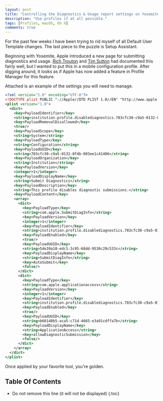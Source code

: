```yaml
---
layout: post
title: "Controlling the Diagnostics & Usage report settings on Yosemite – A profile alternative"
description: "Use profiles if at all possible."
tags: [Profiles, macOS, OS X]
comments: true
---
```


For the past few weeks I have been trying to rid myself of all Default User Template changes. The last piece to the puzzle is Setup Assistant.

Beginning with Yosemite, Apple introduced a new page for submitting diagnostics and usage. [Rich Trouton](https://derflounder.wordpress.com/2014/11/21/controlling-the-diagnostics-usage-report-settings-on-yosemite/) and [Tim Sutton](http://macops.ca/diagnostics-prompt-yosemite) had documented this fairly well, but I wanted to put this in a mobile configuration profile. After digging around, it looks as if Apple has now added a feature in Profile Manager for this feature.

Attached is an example of the settings you will need to manage.

```xml
<?xml version="1.0" encoding="UTF-8"?>
<!DOCTYPE plist PUBLIC "-//Apple//DTD PLIST 1.0//EN" "http://www.apple.com/DTDs/PropertyList-1.0.dtd">
<plist version="1.0">
  <dict>
    <key>PayloadIdentifier</key>
    <string>institution.profile.disablediagnostics.783cfc30-c9a5-0132-0f4b-003ee1c41406</string>
    <key>PayloadRemovalDisallowed</key>
    <true/>
    <key>PayloadScope</key>
    <string>System</string>
    <key>PayloadType</key>
    <string>Configuration</string>
    <key>PayloadUUID</key>
    <string>783cfc30-c9a5-0132-0f4b-003ee1c41406</string>
    <key>PayloadOrganization</key>
    <string>Institution</string>
    <key>PayloadVersion</key>
    <integer>1</integer>
	<key>PayloadDisplayName</key>
	<string>Submit Diagnostics</string>
	<key>PayloadDescription</key>
	<string>This profile disables diagnostic submissions.</string>
    <key>PayloadContent</key>
    <array>
      <dict>
        <key>PayloadType</key>
        <string>com.apple.SubmitDiagInfo</string>
        <key>PayloadVersion</key>
        <integer>1</integer>
        <key>PayloadIdentifier</key>
        <string>institution.profile.disablediagnostics.783cfc30-c9a5-0132-0f4b-003ee1c41406.privacy.81c44c90-c9a5-0132-0f4d-003ee1c41406.SubmitDiagInfo</string>
        <key>PayloadEnabled</key>
        <true/>
        <key>PayloadUUID</key>
        <string>5de39a10-edc1-3c95-68dd-9530c29c533c</string>
        <key>PayloadDisplayName</key>
        <string>SubmitDiagInfo</string>
        <key>AutoSubmit</key>
        <false/>
      </dict>
      <dict>
        <key>PayloadType</key>
        <string>com.apple.applicationaccess</string>
        <key>PayloadVersion</key>
        <integer>1</integer>
        <key>PayloadIdentifier</key>
        <string>institution.profile.disablediagnostics.783cfc30-c9a5-0132-0f4b-003ee1c41406.privacy.81c44c90-c9a5-0132-0f4d-003ee1c41406.applicationaccess</string>
        <key>PayloadEnabled</key>
        <true/>
        <key>PayloadUUID</key>
        <string>b60140b5-aca5-c71d-4665-e3a91cdffa7b</string>
        <key>PayloadDisplayName</key>
        <string>ApplicationAccess</string>
        <key>allowDiagnosticSubmission</key>
        <false/>
      </dict>
    </array>
  </dict>
</plist>
```

Once applied by your favorite tool, you're golden.

## Table Of Contents
* Do not remove this line (it will not be displayed)
{:toc}